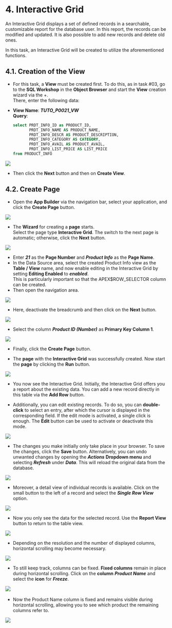 # 4. Interactive Grid

An Interactive Grid displays a set of defined records in a searchable, customizable report for the database user. In this report, the records can be modified and updated. It is also possible to add new records and delete old ones.

In this task, an Interactive Grid will be created to utilize the aforementioned functions.

## 4.1. Creation of the View
- For this task, a **View** must be created first.
To do this, as in task #03, go to the **SQL Workshop** in the **Object Browser** and start the **View** creation wizard via the +.  
There, enter the following data:

- **View Name**: ***TUTO_P0021_VW***  
  **Query**:
  ```sql
  select PRDT_INFO_ID as PRODUCT_ID,
         PRDT_INFO_NAME AS PRODUCT_NAME,
         PRDT_INFO_DESCR AS PRODUCT_DESCRIPTION,
         PRDT_INFO_CATEGORY AS CATEGORY,
         PRDT_INFO_AVAIL AS PRODUCT_AVAIL,
         PRDT_INFO_LIST_PRICE AS LIST_PRICE
  from PRODUCT_INFO
  ```

![](../../assets/Chapter-04/Interactive_Grid_01.jpg)

- Then click the **Next** button and then on **Create View**.

## 4.2. Create Page
- Open the **App Builder** via the navigation bar, select your application, and click the **Create Page** button. 

![](../../assets/Chapter-04/Interactive_Grid_02.jpg)

- The **Wizard** for creating a **page** starts.  
Select the page type **Interactive Grid**. The switch to the next page is automatic; otherwise, click the **Next** button. 

![](../../assets/Chapter-04/Interactive_Grid_03.jpg)

- Enter ***21*** as the **Page Number** and ***Product Info*** as the **Page Name**.
- In the Data Source area, select the created Product Info view as the **Table / View** name, and now enable editing in the Interactive Grid by setting **Editing Enabled** to ***enabled***.  
This is particularly important so that the APEX$ROW_SELECTOR column can be created.
- Then open the navigation area.

![](../../assets/Chapter-04/Interactive_Grid_04.jpg)

- Here, deactivate the breadcrumb and then click on the **Next** button.

![](../../assets/Chapter-04/Interactive_Grid_05.jpg)

- Select the column ***Product ID (Number)*** as **Primary Key Column 1**.

![](../../assets/Chapter-04/Interactive_Grid_06.jpg)

- Finally, click the **Create Page** button.

- The **page** with the **Interactive Grid** was successfully created. Now start the **page** by clicking the **Run** button.

![](../../assets/Chapter-04/Interactive_Grid_07.jpg)

- You now see the Interactive Grid. Initially, the Interactive Grid offers you a report about the existing data. You can add a new record directly in this table via the **Add Row** button.

- Additionally, you can edit existing records. To do so, you can **double-click** to select an entry, after which the cursor is displayed in the corresponding field. If the edit mode is activated, a single click is enough. The **Edit** button can be used to activate or deactivate this mode.

![](../../assets/Chapter-04/Interactive_Grid_08.jpg)

- The changes you make initially only take place in your browser. To save the changes, click the **Save** button. Alternatively, you can undo unwanted changes by opening the ***Actions*** **Dropdown menu** and selecting ***Refresh*** under ***Data***. This will reload the original data from the database.

![](../../assets/Chapter-04/Interactive_Grid_09.jpg)

- Moreover, a detail view of individual records is available. Click on the small button to the left of a record and select the ***Single Row View*** option.

![](../../assets/Chapter-04/Interactive_Grid_10.jpg)

- Now you only see the data for the selected record. Use the **Report View** button to return to the table view.

![](../../assets/Chapter-04/Interactive_Grid_11.jpg)

- Depending on the resolution and the number of displayed columns, horizontal scrolling may become necessary.

![](../../assets/Chapter-04/Interactive_Grid_12.jpg)

- To still keep track, columns can be fixed. **Fixed columns** remain in place during horizontal scrolling. Click on the **column** ***Product Name*** and select the **icon** for ***Freeze***.

![](../../assets/Chapter-04/Interactive_Grid_13.jpg)
 
- Now the Product Name column is fixed and remains visible during horizontal scrolling, allowing you to see which product the remaining columns refer to.

![](../../assets/Chapter-04/Interactive_Grid_14.jpg)